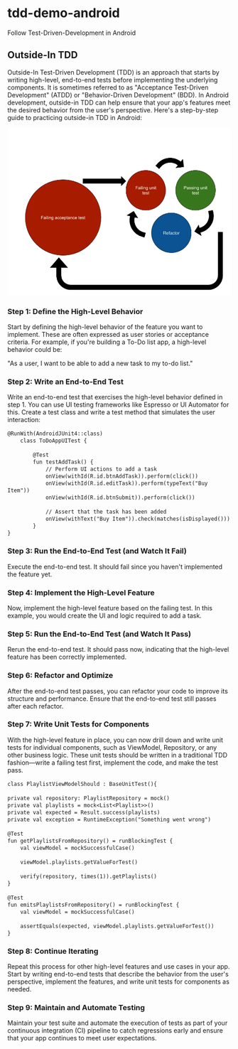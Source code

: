 # tdd-demo-android
Follow Test-Driven-Development in Android

## Outside-In TDD 

Outside-In Test-Driven Development (TDD) is an approach that starts by writing high-level, end-to-end tests before implementing the underlying components. It is sometimes referred to as "Acceptance Test-Driven Development" (ATDD) or "Behavior-Driven Development" (BDD). In Android development, outside-in TDD can help ensure that your app's features meet the desired behavior from the user's perspective. Here's a step-by-step guide to practicing outside-in TDD in Android:

![](https://raw.githubusercontent.com/outcode-aashutosh/tdd-demo-android/main/images/tdd.webp)

### Step 1: Define the High-Level Behavior

Start by defining the high-level behavior of the feature you want to implement. These are often expressed as user stories or acceptance criteria. For example, if you're building a To-Do list app, a high-level behavior could be:

"As a user, I want to be able to add a new task to my to-do list."

### Step 2: Write an End-to-End Test

Write an end-to-end test that exercises the high-level behavior defined in step 1. You can use UI testing frameworks like Espresso or UI Automator for this. Create a test class and write a test method that simulates the user interaction:

    @RunWith(AndroidJUnit4::class)
        class ToDoAppUITest {

            @Test
            fun testAddTask() {
                // Perform UI actions to add a task
                onView(withId(R.id.btnAddTask)).perform(click())
                onView(withId(R.id.editTask)).perform(typeText("Buy Item"))
                onView(withId(R.id.btnSubmit)).perform(click())
        
                // Assert that the task has been added
                onView(withText("Buy Item")).check(matches(isDisplayed()))
            }
    }

### Step 3: Run the End-to-End Test (and Watch It Fail)

Execute the end-to-end test. It should fail since you haven't implemented the feature yet.

### Step 4: Implement the High-Level Feature

Now, implement the high-level feature based on the failing test. In this example, you would create the UI and logic required to add a task.

### Step 5: Run the End-to-End Test (and Watch It Pass)

Rerun the end-to-end test. It should pass now, indicating that the high-level feature has been correctly implemented.

### Step 6: Refactor and Optimize

After the end-to-end test passes, you can refactor your code to improve its structure and performance. Ensure that the end-to-end test still passes after each refactor.

### Step 7: Write Unit Tests for Components

With the high-level feature in place, you can now drill down and write unit tests for individual components, such as ViewModel, Repository, or any other business logic. These unit tests should be written in a traditional TDD fashion—write a failing test first, implement the code, and make the test pass.

    class PlaylistViewModelShould : BaseUnitTest(){

    private val repository: PlaylistRepository = mock()
    private val playlists = mock<List<Playlist>>()
    private val expected = Result.success(playlists)
    private val exception = RuntimeException("Something went wrong")

    @Test
    fun getPlaylistsFromRepository() = runBlockingTest {
        val viewModel = mockSuccessfulCase()

        viewModel.playlists.getValueForTest()

        verify(repository, times(1)).getPlaylists()
    }

    @Test
    fun emitsPlaylistsFromRepository() = runBlockingTest {
        val viewModel = mockSuccessfulCase()

        assertEquals(expected, viewModel.playlists.getValueForTest())
    }

### Step 8: Continue Iterating

Repeat this process for other high-level features and use cases in your app. Start by writing end-to-end tests that describe the behavior from the user's perspective, implement the features, and write unit tests for components as needed.

### Step 9: Maintain and Automate Testing

Maintain your test suite and automate the execution of tests as part of your continuous integration (CI) pipeline to catch regressions early and ensure that your app continues to meet user expectations.




